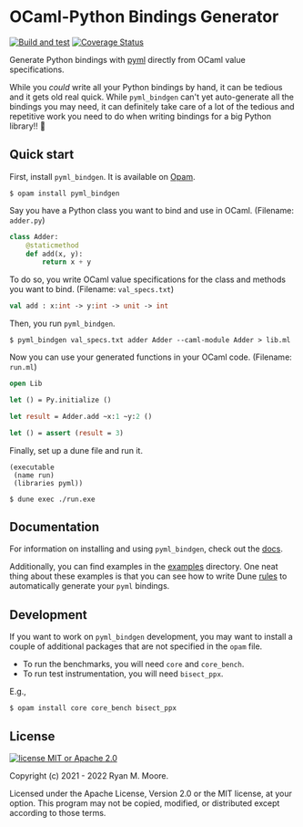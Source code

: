 # OCaml-Python Bindings Generator

[![Build and test](https://github.com/mooreryan/ocaml_python_bindgen/actions/workflows/build_and_test.yml/badge.svg?branch=main)](https://github.com/mooreryan/ocaml_python_bindgen/actions/workflows/build_and_test.yml) [![Coverage Status](https://coveralls.io/repos/github/mooreryan/ocaml_python_bindgen/badge.svg?branch=main)](https://coveralls.io/github/mooreryan/ocaml_python_bindgen?branch=main)

Generate Python bindings with [pyml](https://github.com/thierry-martinez/pyml) directly from OCaml value specifications.

While you _could_ write all your Python bindings by hand, it can be tedious and it gets old real quick. While `pyml_bindgen` can't yet auto-generate all the bindings you may need, it can definitely take care of a lot of the tedious and repetitive work you need to do when writing bindings for a big Python library!! 💖

## Quick start

First, install `pyml_bindgen`. It is available on [Opam](https://opam.ocaml.org/packages/pyml_bindgen/).

```
$ opam install pyml_bindgen
```

Say you have a Python class you want to bind and use in OCaml. (Filename: `adder.py`)

```python
class Adder:
    @staticmethod
    def add(x, y):
        return x + y
```

To do so, you write OCaml value specifications for the class and methods you want to bind. (Filename: `val_specs.txt`)

```ocaml
val add : x:int -> y:int -> unit -> int
```

Then, you run `pyml_bindgen`.

```
$ pyml_bindgen val_specs.txt adder Adder --caml-module Adder > lib.ml
```

Now you can use your generated functions in your OCaml code. (Filename: `run.ml`)

```ocaml
open Lib

let () = Py.initialize ()

let result = Adder.add ~x:1 ~y:2 ()

let () = assert (result = 3)
```

Finally, set up a dune file and run it.

```
(executable
 (name run)
 (libraries pyml))
```

```
$ dune exec ./run.exe
```

## Documentation

For information on installing and using `pyml_bindgen`, check out the [docs](https://mooreryan.github.io/ocaml_python_bindgen/).

Additionally, you can find examples in the [examples](https://github.com/mooreryan/ocaml_python_bindgen/tree/main/examples) directory. One neat thing about these examples is that you can see how to write Dune [rules](https://dune.readthedocs.io/en/stable/dune-files.html#rule) to automatically generate your `pyml` bindings.

## Development

If you want to work on `pyml_bindgen` development, you may want to install a couple of additional packages that are not specified in the `opam` file.

- To run the benchmarks, you will need `core` and `core_bench`.
- To run test instrumentation, you will need `bisect_ppx`.

E.g.,

```
$ opam install core core_bench bisect_ppx
```

## License

[![license MIT or Apache
2.0](https://img.shields.io/badge/license-MIT%20or%20Apache%202.0-blue)](https://github.com/mooreryan/pasv)

Copyright (c) 2021 - 2022 Ryan M. Moore.

Licensed under the Apache License, Version 2.0 or the MIT license, at your option. This program may not be copied, modified, or distributed except according to those terms.
